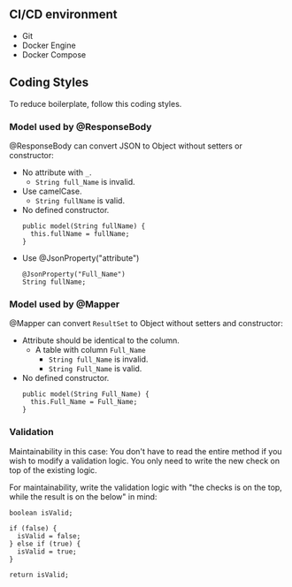 ## CI/CD environment

- Git
- Docker Engine
- Docker Compose

## Coding Styles

To reduce boilerplate, follow this coding styles.

### Model used by @ResponseBody
@ResponseBody can convert JSON to Object without setters or constructor:

- No attribute with `_`.
  - `String full_Name` is invalid.
- Use camelCase.
  - `String fullName` is valid.
- No defined constructor.
  ```
  public model(String fullName) {
    this.fullName = fullName;
  }
  ```
- Use @JsonProperty("attribute")
  ```
  @JsonProperty("Full_Name")
  String fullName;
  ```

### Model used by @Mapper
@Mapper can convert `ResultSet` to Object without setters and constructor:

- Attribute should be identical to the column.
  - A table with column `Full_Name`
    - `String full_Name` is invalid.
    - `String Full_Name` is valid.
- No defined constructor.
  ```
  public model(String Full_Name) {
    this.Full_Name = Full_Name;
  }
  ```
  
### Validation

Maintainability in this case: You don't have to read the entire method if you wish to modify a validation logic. You only need to write the new check on top of the existing logic.

For maintainability, write the validation logic with "the checks is on the top, while the result is on the below" in mind:

```
boolean isValid;

if (false) {
  isValid = false;
} else if (true) {
  isValid = true;
}

return isValid;
```